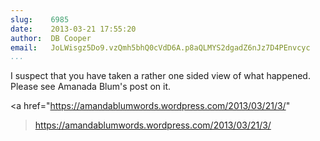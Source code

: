 ```yaml
---
slug:    6985
date:    2013-03-21 17:55:20
author:  DB Cooper
email:   JoLWisgz5Do9.vzQmh5bhQ0cVdD6A.p8aQLMYS2dgadZ6nJz7D4PEnvcyc
...
```


I suspect that you have taken a rather one sided view of what
happened. Please see Amanada Blum's post on it.

<a href="https://amandablumwords.wordpress.com/2013/03/21/3/"
>https://amandablumwords.wordpress.com/2013/03/21/3/</a>
